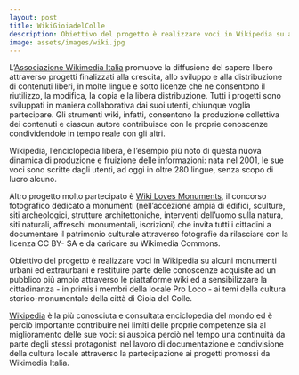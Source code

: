```yaml
---
layout: post
title: WikiGioiadelColle
description: Obiettivo del progetto è realizzare voci in Wikipedia su alcuni monumenti urbani ed extraurbani a partire dai dati e dalle informazioni storico-archeologiche raccolte nell’ambito del progetto Archeo Mappa
image: assets/images/wiki.jpg
---
```


L’[Associazione Wikimedia Italia](http://www.wikimedia.it) promuove la diffusione del sapere libero attraverso progetti finalizzati alla crescita, allo sviluppo e alla distribuzione di contenuti liberi, in molte lingue e sotto licenze che ne consentono il riutilizzo, la modifica, la copia e la libera distribuzione. Tutti i progetti sono sviluppati in maniera collaborativa dai suoi utenti, chiunque voglia partecipare. Gli strumenti wiki, infatti, consentono la produzione collettiva dei contenuti e ciascun autore contribuisce con le proprie conoscenze condividendole in tempo reale con gli altri.

Wikipedia, l’enciclopedia libera, è l’esempio più noto di questa nuova dinamica di produzione e fruizione delle informazioni: nata nel 2001, le sue voci sono scritte dagli utenti, ad oggi in oltre 280 lingue, senza scopo di lucro alcuno.

Altro progetto molto partecipato è [Wiki Loves Monuments](http://wikilovesmonuments.wikimedia.it), il concorso fotografico dedicato a monumenti (nell’accezione ampia di edifici, sculture, siti archeologici, strutture architettoniche, interventi dell’uomo sulla natura, siti naturali, affreschi monumentali, iscrizioni) che invita tutti i cittadini a documentare il patrimonio culturale attraverso fotografie da rilasciare con la licenza CC BY- SA e da caricare su Wikimedia Commons.

Obiettivo del progetto è realizzare voci in Wikipedia su alcuni monumenti urbani ed extraurbani e restituire parte delle conoscenze acquisite ad un pubblico più ampio attraverso le piattaforme wiki ed a sensibilizzare la cittadinanza - in primis i membri della locale Pro Loco - ai temi della cultura storico-monumentale della città di Gioia del Colle.

[Wikipedia](https://it.wikipedia.org/wiki/Pagina_principale) è la più conosciuta e consultata enciclopedia del mondo ed è perciò importante contribuire nei limiti delle proprie competenze sia al miglioramento delle sue voci: si auspica perciò nel tempo una continuità da parte degli stessi protagonisti nel lavoro di documentazione e condivisione della cultura locale attraverso la partecipazione ai progetti promossi da Wikimedia Italia.